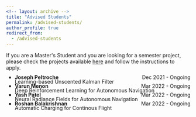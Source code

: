 ```yaml
---
<!-- layout: archive -->
title: "Advised Students"
permalink: /advised-students/
author_profile: true
redirect_from:
  - /advised-students
---
```


<head>
<style>
p.advisedstudents {
  text-align: justify;
}
div.title {
  text-align: left;
  font-weight: bold;
}
div.description {
  text-align: left;
  opacity: 0.8;
}
</style>
</head>

If you are a Master's Student and you are looking for a semester project, please check the projects available <a href="https://wp.nyu.edu/arpl/master-projects/">here</a> and follow the instructions to apply.

<p class="advisedstudents">
<ul style="list-style-type:square">
  <li style="line-height: 50%"><span style="float:left;"><b>Joseph Peltroche</b></span><span style="float:right;">Dec 2021 - Ongoing</span></li>
  <li style="list-style: none;">Learning-based Unscented Kalman Filter</li>
  <li style="line-height: 50%"><span style="float:left;"><b>Varun Menon</b></span><span style="float:right;">Mar 2022 - Ongoing</span></li>
  <li style="list-style: none;">Deep Reinforcement Learning for Autonomous Navigation</li>
  <li style="line-height: 50%"><span style="float:left;"><b>Yash Patel</b></span><span style="float:right;">Mar 2022 - Ongoing</span></li>
  <li style="list-style: none;">Neural Radiance Fields for Autonomous Navigation</li>
  <li style="line-height: 50%"><span style="float:left;"><b>Roshan Balakrishnan</b></span><span style="float:right;">Mar 2022 - Ongoing</span></li>
  <li style="list-style: none;">Automatic Charging for Continous Flight</li>  
</ul>
</p>
